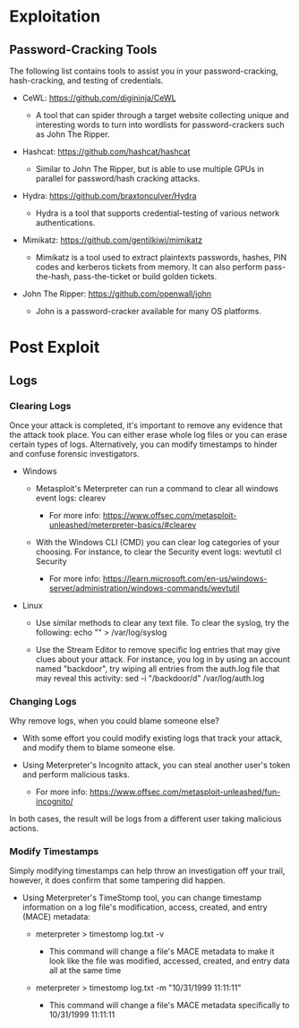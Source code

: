 # Exploitation

## Password-Cracking Tools

The following list contains tools to assist you in your password-cracking, hash-cracking, and testing of credentials.

- CeWL: https://github.com/digininja/CeWL

    - A tool that can spider through a target website collecting unique and interesting words to turn into wordlists for password-crackers such as John The Ripper.

- Hashcat: https://github.com/hashcat/hashcat

    - Similar to John The Ripper, but is able to use multiple GPUs in parallel for password/hash cracking attacks.

- Hydra: https://github.com/braxtonculver/Hydra

    - Hydra is a tool that supports credential-testing of various network authentications.

- Mimikatz: https://github.com/gentilkiwi/mimikatz

    - Mimikatz is a tool used to extract plaintexts passwords, hashes, PIN codes and kerberos tickets from memory. It can also perform pass-the-hash, pass-the-ticket or build golden tickets.

- John The Ripper: https://github.com/openwall/john

    - John is a password-cracker available for many OS platforms.

# Post Exploit

## Logs

### Clearing Logs

Once your attack is completed, it's important to remove any evidence that the attack took place. You can either erase whole log files or you can erase certain types of logs. Alternatively, you can modify timestamps to hinder and confuse forensic investigators.

- Windows

    - Metasploit's Meterpreter can run a command to clear all windows event logs: clearev

        - For more info: https://www.offsec.com/metasploit-unleashed/meterpreter-basics/#clearev

    - With the Windows CLI (CMD) you can clear log categories of your choosing. For instance, to clear the Security event logs: wevtutil cl Security

        - For more info: https://learn.microsoft.com/en-us/windows-server/administration/windows-commands/wevtutil

- Linux

    - Use similar methods to clear any text file. To clear the syslog, try the following: echo "" > /var/log/syslog

    - Use the Stream Editor to remove specific log entries that may give clues about your attack. For instance, you log in by using an account named "backdoor", try wiping all entries from the auth.log file that may reveal this activity: sed -i "/backdoor/d" /var/log/auth.log

### Changing Logs

Why remove logs, when you could blame someone else?

- With some effort you could modify existing logs that track your attack, and modify them to blame someone else.

- Using Meterpreter's Incognito attack, you can steal another user's token and perform malicious tasks.

    - For more info: https://www.offsec.com/metasploit-unleashed/fun-incognito/

In both cases, the result will be logs from a different user taking malicious actions.

### Modify Timestamps

Simply modifying timestamps can help throw an investigation off your trail, however, it does confirm that some tampering did happen.

- Using Meterpreter's TimeStomp tool, you can change timestamp information on a log file's modification, access, created, and entry (MACE) metadata: 
    
    - meterpreter > timestomp log.txt -v

        - This command will change a file's MACE metadata to make it look like the file was modified, accessed, created, and entry data all at the same time

    - meterpreter > timestomp log.txt -m "10/31/1999 11:11:11"

        - This command will change a file's MACE metadata specifically to 10/31/1999 11:11:11
